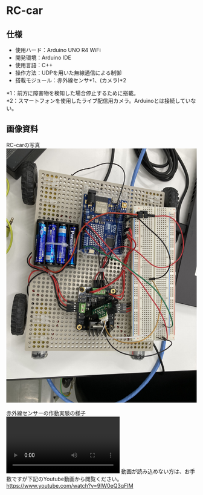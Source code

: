 # RC-car

## 仕様

* 使用ハード：Arduino UNO R4 WiFi<br>
* 開発環境：Arduino IDE<br>
* 使用言語：C++<br>
* 操作方法：UDPを用いた無線通信による制御<br>
* 搭載モジュール：赤外線センサ*1、(カメラ)*2<br>


*1：前方に障害物を検知した場合停止するために搭載。<br>
*2：スマートフォンを使用したライブ配信用カメラ。Arduinoとは接続していない。<br>

## 画像資料
RC-carの写真
<img src="etc/car.jpg" alt="etc/car.jpg">

赤外線センサーの作動実験の様子
<video controls src="etc/test_sensor.mp4"></video>
動画が読み込めない方は、お手数ですが下記のYoutube動画から閲覧ください。<br>
https://www.youtube.com/watch?v=9IW0eQ3qFIM

